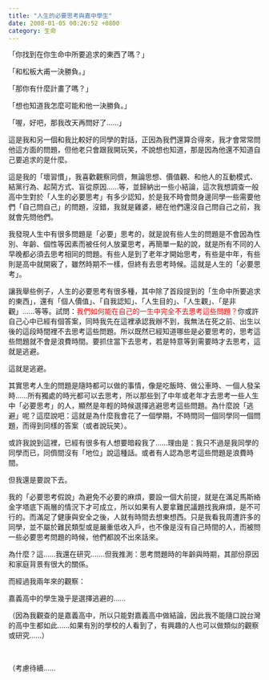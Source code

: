```yaml
---
title: "人生的必要思考與嘉中學生"
date: 2008-01-05 00:26:52 +0800
category: 生命
---
```

<p>「你找到在你生命中所要追求的東西了嗎？」</p><p>「和松板大甫一決勝負。」</p><p>「那你有什麼計畫了嗎？」</p><p>「想也知道我怎麼可能和他一決勝負。」</p><p>「喔，好吧，那我改天再問好了......」</p><p>這是我和另一個和我比較好的同學的對話，正因為我們還算合得來，我才會常常問他這方面的問題，但他老只會跟我開玩笑，不說想也知道，那是因為他還不知道自己要追求的是什麼。</p><p>這是我的「壞習慣」，我喜歡觀察同儕，無論思想、價值觀、和他人的互動模式、結黨行為、起鬨方式、盲從原因......等，並歸納出一些小結論，這次我想調查一般高中生對於「人生的必要思考」有多少認知，於是我不時會問身邊同學一些需要他們「自己問自己」的問題，沒錯，我就是雞婆，總在他們還沒自己問自己之前，我就會先問他們。</p><p>我發現人生中有很多問題是「必要」思考的，就是說有些人生的問題是不會因為性別、年齡、個性等因素而被任何人放棄思考，再簡單一點的說，就是所有不同的人早晚都必須去思考相同的問題。有些人是到了老年才開始思考，有些是中年，有些則是高中就開竅了，雖然時期不一樣，但終有去思考時候。這就是人生的「必要思考」。</p><p>讓我舉些例子，人生的必要思考有很多種，其中除了首段提到的「生命中所要追求的東西」，還有「個人價值」、「自我認知」、「人生目的」、「人生觀」、「是非觀」......等等。試問：<font color="#ff0000">我們如何能在自己的一生中完全不去思考這些問題？</font>你或許自己心中已經有個答案，同時我先在這裡承認我辦不到，我無法在死之前、出生以後的這段時間裡不去思考這些問題。所以既然已經知道哪些是必要思考的，思考這些問題就不會是浪費時間。要抓住當下去思考，若是特意等到需要時才去思考，這就是逃避。</p><p>這就是逃避。</p><p>其實思考人生的問題是隨時都可以做的事情，像是吃飯時、做公車時、一個人發呆時......所有獨處的時光都可以去思考，所以那些到了中年或老年才去思考一些人生中「必要思考」的人，顯然是年輕的時候選擇逃避思考這些問題。為什麼說「逃避」呢？這麼說吧：這就是為什麼我會花了一個學期，不時問同一個同學同一個問題，而得到同樣的答案（或者說玩笑）。</p><p>或許我說到這裡，已經有很多有人想要暗殺我了......理由是：我只不過是我同學的同學而已，同儕間沒有「地位」說這種話。或者有人認為思考這些問題是浪費時間。</p><p>但我還是要說下去。</p><p>我的「必要思考假說」為避免不必要的麻煩，要設一個大前提，就是在滿足馬斯絡金字塔底下兩層的情況下才可成立，所以如果有人要拿難民議題找我麻煩，是不可行的。而滿足了健康與安全之後，人就有時間去想東想西。只是我看我周遭許多的同學，並不屬於難民類型或是嚴重低收入戶，也不像是沒有自己時間的人，而被問一些必要思考問題的時候，他們都說不出來話來。</p><p>為什麼？這......我還在研究.......但我推測：思考問題時的年齡與時期，其部份原因和家庭背景有很大的關係。</p><p>而經過我兩年來的觀察：</p><p>嘉義高中的學生幾乎是選擇逃避的......</p><p>（因為我觀查的是嘉義高中，所以只能對嘉義高中做結論，因此我不能隨口說台灣的高中生都如此......如果有別的學校的人看到了，有興趣的人也可以做類似的觀察或研究......）</p><p> </p><p>（考慮待續......</p>
